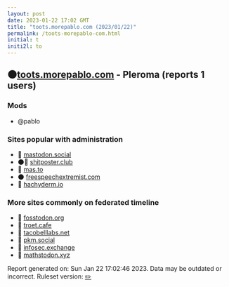 ```yaml
---
layout: post
date: 2023-01-22 17:02 GMT
title: "toots.morepablo.com (2023/01/22)"
permalink: /toots-morepablo-com.html
initial: t
initi2l: to
---
```


## 🌑[toots.morepablo.com](https://toots.morepablo.com) - Pleroma (reports 1 users)

### Mods
 * @pablo

### Sites popular with administration

* 🐘 [mastodon.social](/mastodon-social.html)
* 🌑🧸 [shitposter.club](/shitposter-club.html)
* 🐘 [mas.to](/mas-to.html)
* 🌑 [freespeechextremist.com](/freespeechextremist-com.html)
* 🐘 [hachyderm.io](/hachyderm-io.html)

### More sites commonly on federated timeline

* 🐘 [fosstodon.org](/fosstodon-org.html)
* 🐘 [troet.cafe](/troet-cafe.html)
* 🐘 [tacobelllabs.net](/tacobelllabs-net.html)
* 🐘 [pkm.social](/pkm-social.html)
* 🐘 [infosec.exchange](/infosec-exchange.html)
* 🐘 [mathstodon.xyz](/mathstodon-xyz.html)

Report generated on: Sun Jan 22 17:02:46 2023. Data may be outdated or incorrect.
Ruleset version: [✏️](/version-pencil)
